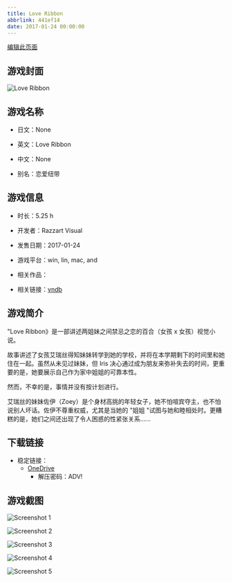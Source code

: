```yaml
---
title: Love Ribbon
abbrlink: 441ef14
date: 2017-01-24 00:00:00
---
```

[编辑此页面](https://github.com/ACG-3/ADV3-source/blob/main/source/_posts/games/Love%20Ribbon.md)

## 游戏封面

![Love Ribbon](https://pan.timero.xyz/d/onedrive/img_lib_001/Love%20Ribbon_cover.avif)


## 游戏名称

- 日文：None
- 英文：Love Ribbon
- 中文：None

- 别名：恋爱纽带


## 游戏信息

- 时长：5.25 h
- 开发者：Razzart Visual
- 发售日期：2017-01-24
- 游戏平台：win, lin, mac, and
- 相关作品：

- 相关链接：[vndb](https://vndb.org/v20027)


## 游戏简介

"Love Ribbon》是一部讲述两姐妹之间禁忌之恋的百合（女孩 x 女孩）视觉小说。

故事讲述了女孩艾瑞丝得知妹妹转学到她的学校，并将在本学期剩下的时间里和她住在一起。虽然从未见过妹妹，但 Iris 决心通过成为朋友来弥补失去的时间，更重要的是，她要展示自己作为家中姐姐的可靠本性。

然而，不幸的是，事情并没有按计划进行。

艾瑞丝的妹妹佐伊（Zoey）是个身材高挑的年轻女子，她不怕喧宾夺主，也不怕说别人坏话。佐伊不尊重权威，尤其是当她的 "姐姐 "试图与她和睦相处时。更糟糕的是，她们之间还出现了令人困惑的性紧张关系......




## 下载链接

- 稳定链接：
    - [OneDrive](https://pan.timero.xyz/onedrive/adv_lib_001/Love%20Ribbon)
        - 解压密码：ADV!



## 游戏截图


![Screenshot 1](https://pan.timero.xyz/d/onedrive/img_lib_001/Love%20Ribbon_Screenshot_1.avif)

![Screenshot 2](https://pan.timero.xyz/d/onedrive/img_lib_001/Love%20Ribbon_Screenshot_2.avif)

![Screenshot 3](https://pan.timero.xyz/d/onedrive/img_lib_001/Love%20Ribbon_Screenshot_3.avif)

![Screenshot 4](https://pan.timero.xyz/d/onedrive/img_lib_001/Love%20Ribbon_Screenshot_4.avif)

![Screenshot 5](https://pan.timero.xyz/d/onedrive/img_lib_001/Love%20Ribbon_Screenshot_5.avif)

